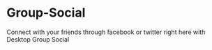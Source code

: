 Group-Social
============

Connect with your friends through facebook or twitter right here with Desktop Group Social
